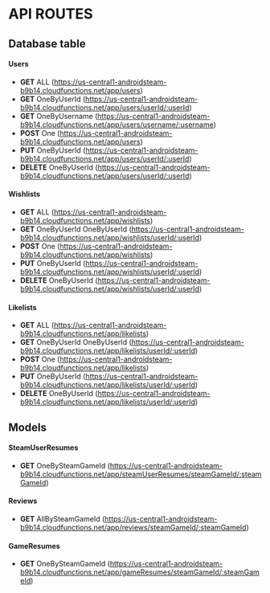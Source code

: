 # API ROUTES

## Database table

#### Users
- **GET** ALL (https://us-central1-androidsteam-b9b14.cloudfunctions.net/app/users)
- **GET** OneByUserId (https://us-central1-androidsteam-b9b14.cloudfunctions.net/app/users/userId/:userId)
- **GET** OneByUsername (https://us-central1-androidsteam-b9b14.cloudfunctions.net/app/users/username/:username)
- **POST** One (https://us-central1-androidsteam-b9b14.cloudfunctions.net/app/users)
- **PUT** OneByUserId (https://us-central1-androidsteam-b9b14.cloudfunctions.net/app/users/userId/:userId)
- **DELETE** OneByUserId (https://us-central1-androidsteam-b9b14.cloudfunctions.net/app/users/userId/:userId)

#### Wishlists
- **GET** ALL (https://us-central1-androidsteam-b9b14.cloudfunctions.net/app/wishlists)
- **GET** OneByUserId OneByUserId (https://us-central1-androidsteam-b9b14.cloudfunctions.net/app/wishlists/userId/:userId)
- **POST** One (https://us-central1-androidsteam-b9b14.cloudfunctions.net/app/wishlists)
- **PUT** OneByUserId (https://us-central1-androidsteam-b9b14.cloudfunctions.net/app/wishlists/userId/:userId)
- **DELETE** OneByUserId (https://us-central1-androidsteam-b9b14.cloudfunctions.net/app/wishlists/userId/:userId)


#### Likelists
- **GET** ALL (https://us-central1-androidsteam-b9b14.cloudfunctions.net/app/likelists)
- **GET** OneByUserId OneByUserId (https://us-central1-androidsteam-b9b14.cloudfunctions.net/app/likelists/userId/:userId)
- **POST** One (https://us-central1-androidsteam-b9b14.cloudfunctions.net/app/likelists)
- **PUT** OneByUserId (https://us-central1-androidsteam-b9b14.cloudfunctions.net/app/likelists/userId/:userId)
- **DELETE** OneByUserId (https://us-central1-androidsteam-b9b14.cloudfunctions.net/app/likelists/userId/:userId)



## Models 

#### SteamUserResumes
- **GET** OneBySteamGameId (https://us-central1-androidsteam-b9b14.cloudfunctions.net/app/steamUserResumes/steamGameId/:steamGameId) 

#### Reviews 
- **GET** AllBySteamGameId (https://us-central1-androidsteam-b9b14.cloudfunctions.net/app/reviews/steamGameId/:steamGameId) 

#### GameResumes
- **GET** OneBySteamGameId (https://us-central1-androidsteam-b9b14.cloudfunctions.net/app/gameResumes/steamGameId/:steamGameId) 





